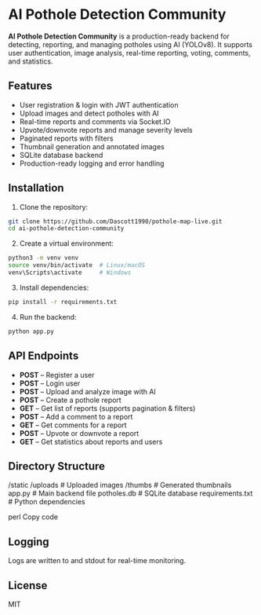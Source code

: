 # AI Pothole Detection Community

**AI Pothole Detection Community** is a production-ready backend for detecting, reporting, and managing potholes using AI (YOLOv8). It supports user authentication, image analysis, real-time reporting, voting, comments, and statistics.

## Features
- User registration & login with JWT authentication
- Upload images and detect potholes with AI
- Real-time reports and comments via Socket.IO
- Upvote/downvote reports and manage severity levels
- Paginated reports with filters
- Thumbnail generation and annotated images
- SQLite database backend
- Production-ready logging and error handling

## Installation
1. Clone the repository:
```bash
git clone https://github.com/Dascott1990/pothole-map-live.git
cd ai-pothole-detection-community
```

2. Create a virtual environment:
```bash
python3 -m venv venv
source venv/bin/activate  # Linux/macOS
venv\Scripts\activate     # Windows
```

3. Install dependencies:
```bash
pip install -r requirements.txt
```

4. Run the backend:
```bash
python app.py
```

## API Endpoints
- **POST**  – Register a user  
- **POST**  – Login user  
- **POST**  – Upload and analyze image with AI  
- **POST**  – Create a pothole report  
- **GET**  – Get list of reports (supports pagination & filters)  
- **POST**  – Add a comment to a report  
- **GET**  – Get comments for a report  
- **POST**  – Upvote or downvote a report  
- **GET**  – Get statistics about reports and users  

## Directory Structure
/static
/uploads # Uploaded images
/thumbs # Generated thumbnails
app.py # Main backend file
potholes.db # SQLite database
requirements.txt # Python dependencies

perl
Copy code

## Logging
Logs are written to  and stdout for real-time monitoring.

## License
MIT
